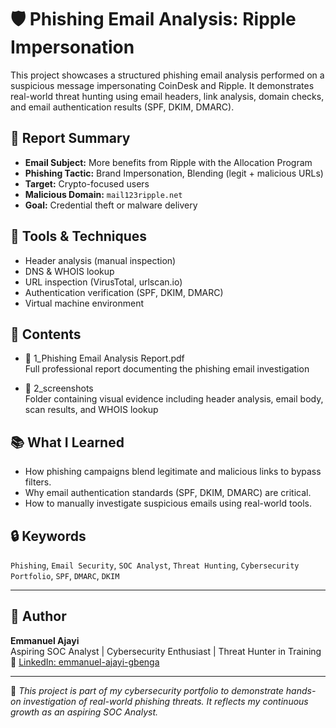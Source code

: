 # 🛡️ Phishing Email Analysis: Ripple Impersonation

This project showcases a structured phishing email analysis performed on a suspicious message impersonating CoinDesk and Ripple. It demonstrates real-world threat hunting using email headers, link analysis, domain checks, and email authentication results (SPF, DKIM, DMARC).

## 📑 Report Summary

- **Email Subject:** More benefits from Ripple with the Allocation Program
- **Phishing Tactic:** Brand Impersonation, Blending (legit + malicious URLs)
- **Target:** Crypto-focused users
- **Malicious Domain:** `mail123ripple.net`
- **Goal:** Credential theft or malware delivery

## 🧪 Tools & Techniques

- Header analysis (manual inspection)
- DNS & WHOIS lookup
- URL inspection (VirusTotal, urlscan.io)
- Authentication verification (SPF, DKIM, DMARC)
- Virtual machine environment

## 📂 Contents

- 📄 1_Phishing Email Analysis Report.pdf  
  Full professional report documenting the phishing email investigation

- 📁 2_screenshots  
  Folder containing visual evidence including header analysis, email body, scan results, and WHOIS lookup


## 📚 What I Learned

- How phishing campaigns blend legitimate and malicious links to bypass filters.
- Why email authentication standards (SPF, DKIM, DMARC) are critical.
- How to manually investigate suspicious emails using real-world tools.


## 🔒 Keywords

`Phishing`, `Email Security`, `SOC Analyst`, `Threat Hunting`, `Cybersecurity Portfolio`, `SPF`, `DMARC`, `DKIM`

---

## 👤 Author

**Emmanuel Ajayi**  
Aspiring SOC Analyst | Cybersecurity Enthusiast | Threat Hunter in Training  
🔗 [LinkedIn: emmanuel-ajayi-gbenga](https://www.linkedin.com/in/emmanuel-ajayi-gbenga)

---

📌 *This project is part of my cybersecurity portfolio to demonstrate hands-on investigation of real-world phishing threats. It reflects my continuous growth as an aspiring SOC Analyst.*



